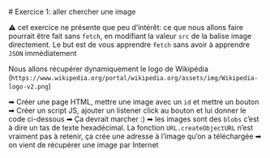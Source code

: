 # Exercice 1: aller chercher une image

⚠ cet exercice ne présente que peu d’intérêt: ce que nous allons faire pourrait être fait sans `fetch`, en modifiant la valeur `src` de la balise image directement. Le but est de vous apprendre `fetch` sans avoir à apprendre `JSON` immédiatement

Nous allons récupérer dynamiquement le logo de Wikipédia (`https://www.wikipedia.org/portal/wikipedia.org/assets/img/Wikipedia-logo-v2.png`)

➡ Créer une page HTML, mettre une image avec un `id` et mettre un bouton
➡ Créer un script JS, ajouter un listener click au bouton et lui donner le code ci-dessous
➡ Ça devrait marcher :)
➡ les images sont des `blobs` c’est à dire un tas de texte hexadécimal. La fonction `URL.createObjectURL` n’est vraiment pas à retenir, ça crée une adresse à l’image qu’on a téléchargée
➡ on vient de récupérer une image par Internet
